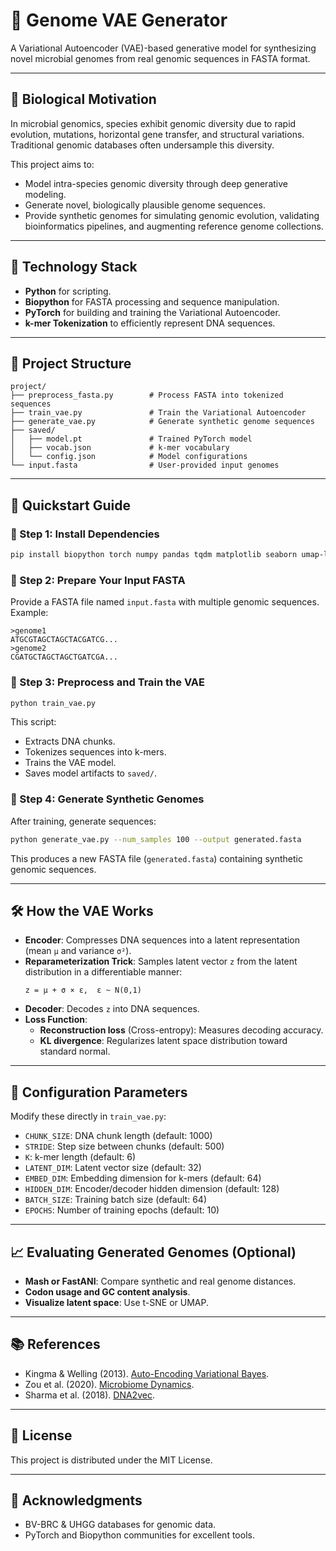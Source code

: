 # 🧬 Genome VAE Generator

A Variational Autoencoder (VAE)-based generative model for synthesizing novel microbial genomes from real genomic sequences in FASTA format.

---

## 🧪 Biological Motivation

In microbial genomics, species exhibit genomic diversity due to rapid evolution, mutations, horizontal gene transfer, and structural variations. Traditional genomic databases often undersample this diversity.

This project aims to:

- Model intra-species genomic diversity through deep generative modeling.
- Generate novel, biologically plausible genome sequences.
- Provide synthetic genomes for simulating genomic evolution, validating bioinformatics pipelines, and augmenting reference genome collections.

---

## 🧠 Technology Stack

- **Python** for scripting.
- **Biopython** for FASTA processing and sequence manipulation.
- **PyTorch** for building and training the Variational Autoencoder.
- **k-mer Tokenization** to efficiently represent DNA sequences.

---

## 📂 Project Structure

```
project/
├── preprocess_fasta.py        # Process FASTA into tokenized sequences
├── train_vae.py               # Train the Variational Autoencoder
├── generate_vae.py            # Generate synthetic genome sequences
├── saved/
│   ├── model.pt               # Trained PyTorch model
│   ├── vocab.json             # k-mer vocabulary
│   └── config.json            # Model configurations
└── input.fasta                # User-provided input genomes
```

---

## 🚀 Quickstart Guide

### 📌 Step 1: Install Dependencies

```bash
pip install biopython torch numpy pandas tqdm matplotlib seaborn umap-learn scikit-learn
```

### 📌 Step 2: Prepare Your Input FASTA

Provide a FASTA file named `input.fasta` with multiple genomic sequences. Example:

```fasta
>genome1
ATGCGTAGCTAGCTACGATCG...
>genome2
CGATGCTAGCTAGCTGATCGA...
```

### 📌 Step 3: Preprocess and Train the VAE

```bash
python train_vae.py
```

This script:

- Extracts DNA chunks.
- Tokenizes sequences into k-mers.
- Trains the VAE model.
- Saves model artifacts to `saved/`.

### 📌 Step 4: Generate Synthetic Genomes

After training, generate sequences:

```bash
python generate_vae.py --num_samples 100 --output generated.fasta
```

This produces a new FASTA file (`generated.fasta`) containing synthetic genomic sequences.

---

## 🛠️ How the VAE Works

- **Encoder**: Compresses DNA sequences into a latent representation (mean `μ` and variance `σ²`).
- **Reparameterization Trick**: Samples latent vector `z` from the latent distribution in a differentiable manner:
  ```
  z = μ + σ × ε,  ε ~ N(0,1)
  ```
- **Decoder**: Decodes `z` into DNA sequences.
- **Loss Function**:
  - **Reconstruction loss** (Cross-entropy): Measures decoding accuracy.
  - **KL divergence**: Regularizes latent space distribution toward standard normal.

---

## 🔧 Configuration Parameters

Modify these directly in `train_vae.py`:

- `CHUNK_SIZE`: DNA chunk length (default: 1000)
- `STRIDE`: Step size between chunks (default: 500)
- `K`: k-mer length (default: 6)
- `LATENT_DIM`: Latent vector size (default: 32)
- `EMBED_DIM`: Embedding dimension for k-mers (default: 64)
- `HIDDEN_DIM`: Encoder/decoder hidden dimension (default: 128)
- `BATCH_SIZE`: Training batch size (default: 64)
- `EPOCHS`: Number of training epochs (default: 10)

---

## 📈 Evaluating Generated Genomes (Optional)

- **Mash or FastANI**: Compare synthetic and real genome distances.
- **Codon usage and GC content analysis**.
- **Visualize latent space**: Use t-SNE or UMAP.

---

## 📚 References

- Kingma & Welling (2013). [Auto-Encoding Variational Bayes](https://arxiv.org/abs/1312.6114).
- Zou et al. (2020). [Microbiome Dynamics](https://www.nature.com/articles/s41576-020-00291-8).
- Sharma et al. (2018). [DNA2vec](https://academic.oup.com/bioinformatics/article/34/15/i68/5045761).

---

## 📝 License

This project is distributed under the MIT License.

---

## 🙌 Acknowledgments

- BV-BRC & UHGG databases for genomic data.
- PyTorch and Biopython communities for excellent tools.

